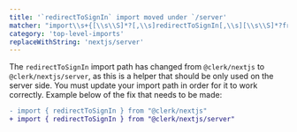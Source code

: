 ```yaml
---
title: '`redirectToSignIn` import moved under `/server'
matcher: "import\\s+{[\\s\\S]*?[,\\s]redirectToSignIn[,\\s][\\s\\S]*?from\\s+['\"]@clerk\\/(nextjs)[\\s\\S]*?['\"]"
category: 'top-level-imports'
replaceWithString: 'nextjs/server'
---
```


The `redirectToSignIn` import path has changed from `@clerk/nextjs` to `@clerk/nextjs/server`, as this is a helper that should be only used on the server side. You must update your import path in order for it to work correctly. Example below of the fix that needs to be made:

```diff
- import { redirectToSignIn } from "@clerk/nextjs"
+ import { redirectToSignIn } from "@clerk/nextjs/server"
```
